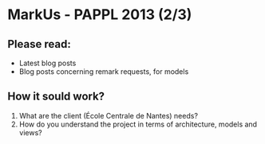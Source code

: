 MarkUs - PAPPL 2013 (2/3)
=====================

Please read:
-----------------

- Latest blog posts
- Blog posts concerning remark requests, for models

How it sould work?
--------------

1. What are the client (École Centrale de Nantes) needs?
2. How do you understand the project in terms of architecture, models and views?
